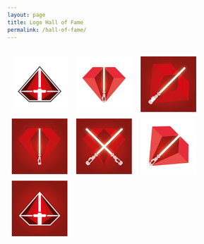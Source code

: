 ```yaml
---
layout: page
title: Logo Hall of Fame
permalink: /hall-of-fame/
---
```



<style>
/* Create four equal columns that floats next to each other */
.column {
    float: left;
    width: 25%;
    padding: 10px;
}

.column img {
    margin-top: 12px;
}

/* Clear floats after the columns */
.row:after {
    content: "";
    display: table;
    clear: both;
}

/* Responsive layout - makes a two column-layout instead of three columns */
@media (max-width: 800px) {
    .column {
        width: 50%;
    }
}

/* Responsive layout - makes the two columns stack on top of each other instead of next to each other */
@media (max-width: 600px) {
    .column {
        width: 100%;
    }
}
</style>

<div class="row"> 
  <div class="column">
      <img src="/assets/images/rubylightsaber-01.png"  alt="RubyLightsaber 01">
      <img src="/assets/images/rubylightsaber-03.png" alt="RubyLightsaber 03">
      <img src="/assets/images/rubylightsaber-08.png"  alt="RubyLightsaber 08">      
  </div>
  <div class="column">
    <img src="/assets/images/rubylightsaber-04.png"  alt="RubyLightsaber 04">    
    <img src="/assets/images/rubylightsaber-05.png" alt="RubyLightsaber 05">    
  </div>  
  <div class="column"> 
    <img src="/assets/images/rubylightsaber-06.png"  alt="RubyLightsaber 06">  
    <img src="/assets/images/rubylightsaber-07.png" alt="RubyLightsaber 07">    
  </div>
</div>
